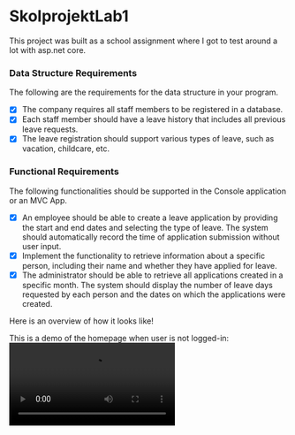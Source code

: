 # SkolprojektLab1
This project was built as a school assignment where I got to test around a lot with asp.net core.

### Data Structure Requirements

The following are the requirements for the data structure in your program.

- [x] The company requires all staff members to be registered in a database.
- [x] Each staff member should have a leave history that includes all previous leave requests.
- [x] The leave registration should support various types of leave, such as vacation, childcare, etc.

### Functional Requirements

The following functionalities should be supported in the Console application or an MVC App.

- [x] An employee should be able to create a leave application by providing the start and end dates and selecting the type of leave. The system should automatically record the time of application submission without user input.
- [x] Implement the functionality to retrieve information about a specific person, including their name and whether they have applied for leave.
- [x] The administrator should be able to retrieve all applications created in a specific month. The system should display the number of leave days requested by each person and the dates on which the applications were created.

Here is an overview of how it looks like!

This is a demo of the homepage when user is not logged-in:
![Homepage](https://user-images.githubusercontent.com/25350208/236681421-b5d1d07e-5a6d-4f86-9dd0-07f1d0d2832a.mp4)
